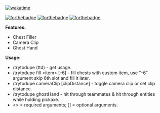 [![wakatime](https://wakatime.com/badge/user/551b81e9-ed7a-4d9c-9225-929c94392679/project/ba09b5bd-4519-418a-be40-d36c95199a11.svg)](https://wakatime.com/badge/user/551b81e9-ed7a-4d9c-9225-929c94392679/project/ba09b5bd-4519-418a-be40-d36c95199a11)

[![forthebadge](https://forthebadge.com/images/badges/0-percent-optimized.svg)](https://forthebadge.com)
[![forthebadge](https://forthebadge.com/images/badges/ctrl-c-ctrl-v.svg)](https://forthebadge.com)
[![forthebadge](https://forthebadge.com/images/badges/works-on-my-machine.svg)](https://forthebadge.com)

**Features:**
* Chest Filler
* Camera Clip
* Ghost Hand

**Usage:**
* /trytodupe (ttd) - get usage.
* /trytodupe fill \<item\> [-6] - fill chests with custom item, use "-6" argument skip 6th slot and fill it later.
* /trytodupe cameraClip [clipDistance] - toggle camera clip or set clip distance.
* /trytodupe ghostHand - hit through teammates & hit through entities while holding pickaxe.
* <> = required arguments; [] = optional arguments.